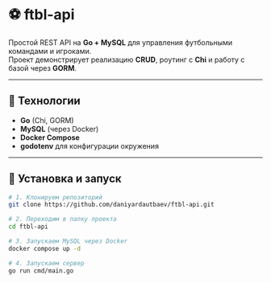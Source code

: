 # ⚽ ftbl-api

Простой REST API на **Go + MySQL** для управления футбольными командами и игроками.  
Проект демонстрирует реализацию **CRUD**, роутинг с **Chi** и работу с базой через **GORM**.

---

## 🚀 Технологии
-  **Go** (Chi, GORM)  
-  **MySQL** (через Docker)  
-  **Docker Compose**  
-  **godotenv** для конфигурации окружения  


---

## 🧩 Установка и запуск

```bash
# 1. Клонируем репозиторий
git clone https://github.com/daniyardautbaev/ftbl-api.git

# 2. Переходим в папку проекта
cd ftbl-api

# 3. Запускаем MySQL через Docker
docker compose up -d

# 4. Запускаем сервер
go run cmd/main.go
